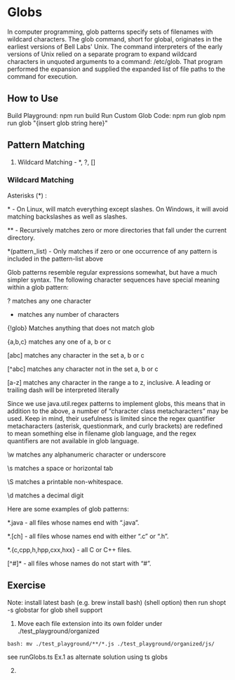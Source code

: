 # Globs

In computer programming, glob patterns specify sets of filenames with wildcard characters. The glob command, short for global, originates in the earliest versions of Bell Labs' Unix. The command interpreters of the early versions of Unix relied on a separate program to expand wildcard characters in unquoted arguments to a command: /etc/glob. That program performed the expansion and supplied the expanded list of file paths to the command for execution.

## How to Use

Build Playground: npm run build
Run Custom Glob Code: npm run glob
npm run glob "{insert glob string here}"

## Pattern Matching

1. Wildcard Matching - \*, ?, []

### Wildcard Matching

Asterisks (\*) :

\* - On Linux, will match everything except slashes. On Windows, it will avoid matching backslashes as well as slashes.

\*\* - Recursively matches zero or more directories that fall under the current directory.

\*(pattern_list) - Only matches if zero or one occurrence of any pattern is included in the pattern-list above

Glob patterns resemble regular expressions somewhat, but have a much simpler syntax. The following character sequences have special meaning within a glob pattern:

? matches any one character

- matches any number of characters

{!glob} Matches anything that does not match glob

{a,b,c} matches any one of a, b or c

[abc] matches any character in the set a, b or c

[^abc] matches any character not in the set a, b or c

[a-z] matches any character in the range a to z, inclusive. A leading or trailing dash will be interpreted literally

Since we use java.util.regex patterns to implement globs, this means that in addition to the above, a number of “character class metacharacters” may be used. Keep in mind, their usefulness is limited since the regex quantifier metacharacters (asterisk, questionmark, and curly brackets) are redefined to mean something else in filename glob language, and the regex quantifiers are not available in glob language.

\w matches any alphanumeric character or underscore

\s matches a space or horizontal tab

\S matches a printable non-whitespace.

\d matches a decimal digit

Here are some examples of glob patterns:

\*.java - all files whose names end with “.java”.

\*.[ch] - all files whose names end with either “.c” or “.h”.

\*.{c,cpp,h,hpp,cxx,hxx} - all C or C++ files.

[^#]\* - all files whose names do not start with “#”.

## Exercise

Note: install latest bash (e.g. brew install bash)
(shell option)
then run shopt -s globstar
for glob shell support

1. Move each file extension into its own folder under ./test_playground/organized

```
bash: mv ./test_playground/**/*.js ./test_playground/organized/js/
```

see runGlobs.ts Ex.1 as alternate solution using ts globs

2.
